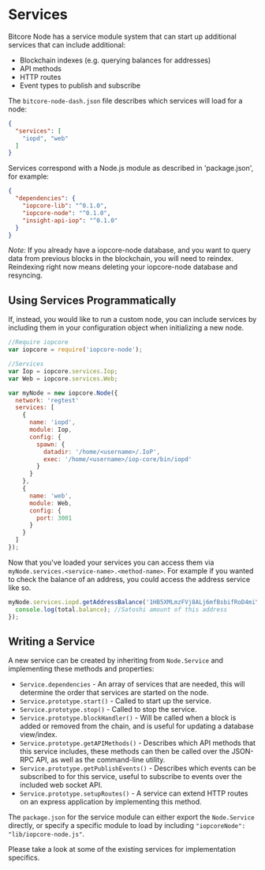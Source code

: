 # Services
Bitcore Node has a service module system that can start up additional services that can include additional:
- Blockchain indexes (e.g. querying balances for addresses)
- API methods
- HTTP routes
- Event types to publish and subscribe

The `bitcore-node-dash.json` file describes which services will load for a node:

```json
{
  "services": [
    "iopd", "web"
  ]
}
```

Services correspond with a Node.js module as described in 'package.json', for example:

```json
{
  "dependencies": {
    "iopcore-lib": "^0.1.0",
    "iopcore-node": "^0.1.0",
    "insight-api-iop": "^0.1.0"
  }
}
```

_Note:_ If you already have a iopcore-node database, and you want to query data from previous blocks in the blockchain, you will need to reindex. Reindexing right now means deleting your iopcore-node database and resyncing.

## Using Services Programmatically
If, instead, you would like to run a custom node, you can include services by including them in your configuration object when initializing a new node.

```js
//Require iopcore
var iopcore = require('iopcore-node');

//Services
var Iop = iopcore.services.Iop;
var Web = iopcore.services.Web;

var myNode = new iopcore.Node({
  network: 'regtest'
  services: [
    {
      name: 'iopd',
      module: Iop,
      config: {
        spawn: {
          datadir: '/home/<username>/.IoP',
          exec: '/home/<username>/iop-core/bin/iopd'
        }
      }
    },
    {
      name: 'web',
      module: Web,
      config: {
        port: 3001
      }
    }
  ]
});
```

Now that you've loaded your services you can access them via `myNode.services.<service-name>.<method-name>`. For example if you wanted to check the balance of an address, you could access the address service like so.

```js
myNode.services.iopd.getAddressBalance('1HB5XMLmzFVj8ALj6mfBsbifRoD4miY36v', false, function(err, total) {
  console.log(total.balance); //Satoshi amount of this address
});
```

## Writing a Service
A new service can be created by inheriting from `Node.Service` and implementing these methods and properties:
- `Service.dependencies` -  An array of services that are needed, this will determine the order that services are started on the node.
- `Service.prototype.start()` - Called to start up the service.
- `Service.prototype.stop()` - Called to stop the service.
- `Service.prototype.blockHandler()` - Will be called when a block is added or removed from the chain, and is useful for updating a database view/index.
- `Service.prototype.getAPIMethods()` - Describes which API methods that this service includes, these methods can then be called over the JSON-RPC API, as well as the command-line utility.
- `Service.prototype.getPublishEvents()` - Describes which events can be subscribed to for this service, useful to subscribe to events over the included web socket API.
- `Service.prototype.setupRoutes()` - A service can extend HTTP routes on an express application by implementing this method.

The `package.json` for the service module can either export the `Node.Service` directly, or specify a specific module to load by including `"iopcoreNode": "lib/iopcore-node.js"`.

Please take a look at some of the existing services for implementation specifics.

